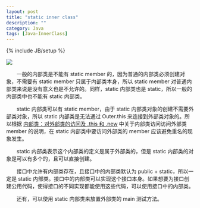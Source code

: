 ```yaml
---
layout: post
title: "static inner class"
description: ""
category: Java
tags: [Java-InnerClass]
---
```

{% include JB/setup %}

![](https://farm2.staticflickr.com/1651/23293777973_188ed6b8c0_o_d.png)

　　一般的内部类是不能有 static member 的，因为普通的内部类必须创建对象，不需要有 static member 只属于内部类本身，所以 static member 对普通内部类来说是没有意义也是不允许的。同样，static 内部类也是 static，所以一般的内部类中也不能有 static 内部类。  

　　static 内部类可以有 static member，由于 static 内部类对象的创建不需要外部类对象，所以 static 内部类是无法通过 Outer.this 来连接到外部类对象的。所以根据 [内部类：对外部类的访问及 .this 和 .new](/java/2009/04/05/inner-class-this-and-new/) 中关于内部类访问访问外部类 member 的说明，在 static 内部类中要访问外部类的 member 应该避免重名的现象发生。  

　　static 内部类表示这个内部类的定义是属于外部类的，但是 static 内部类的对象是可以有多个的，且可以直接创建。  

　　接口中允许有内部类存在，且接口中的内部类默认为 public + static，所以一定是 static 内部类。接口中的内部类可以实现这个接口本身。如果想要为接口创建公用代码，使得接口的不同实现都能使用这些代码，可以使用接口中的内部类。  

　　还有，可以使用 static 内部类来放置外部类的 main 测试方法。  